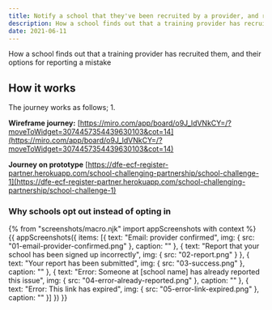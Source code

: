 ```yaml
---
title: Notify a school that they've been recruited by a provider, and report if it's incorrect
description: How a school finds out that a training provider has recruited them, and their options for reporting a mistake
date: 2021-06-11
---
```


How a school finds out that a training provider has recruited them, and their options for reporting a mistake

## How it works
The journey works as follows;
1.


**Wireframe journey:**
[https://miro.com/app/board/o9J_ldVNkCY=/?moveToWidget=3074457354439630103&cot=14](https://miro.com/app/board/o9J_ldVNkCY=/?moveToWidget=3074457354439630103&cot=14)

**Journey on prototype**
[https://dfe-ecf-register-partner.herokuapp.com/school-challenging-partnership/school-challenge-1](https://dfe-ecf-register-partner.herokuapp.com/school-challenging-partnership/school-challenge-1)

### Why schools opt out instead of opting in




{% from "screenshots/macro.njk" import appScreenshots with context %}
{{ appScreenshots({
  items: [{
      text: "Email: provider confirmed",
      img: { src: "01-email-provider-confirmed.png" },
      caption: ""
    }, {
      text: "Report that your school has been signed up incorrectly",
      img: { src: "02-report.png" }
    }, {
      text: "Your report has been submitted",
      img: { src: "03-success.png" },
      caption: ""
    }, {
      text: "Error: Someone at [school name] has already reported this issue",
      img: { src: "04-error-already-reported.png" },
      caption: ""
    }, {
      text: "Error: This link has expired",
      img: { src: "05-error-link-expired.png" },
      caption: ""
    }]
}) }}
